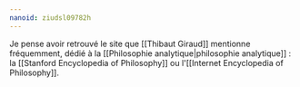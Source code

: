 ```yaml
---
nanoid: ziudsl09782h
---
```

Je pense avoir retrouvé le site que [[Thibaut Giraud]] mentionne fréquemment, dédié à la [[Philosophie analytique|philosophie analytique]] : la [[Stanford Encyclopedia of Philosophy]] ou l'[[Internet Encyclopedia of Philosophy]].
